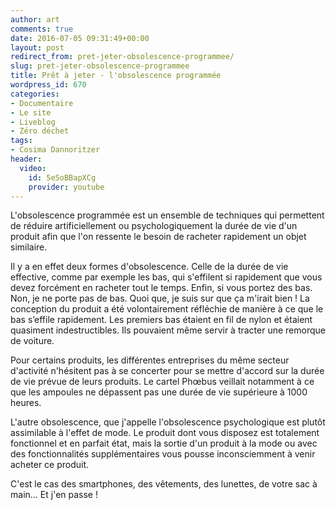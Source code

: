 ```yaml
---
author: art
comments: true
date: 2016-07-05 09:31:49+00:00
layout: post
redirect_from: pret-jeter-obsolescence-programmee/
slug: pret-jeter-obsolescence-programmee
title: Prêt à jeter - l'obsolescence programmée
wordpress_id: 670
categories:
- Documentaire
- Le site
- Liveblog
- Zéro déchet
tags:
- Cosima Dannoritzer
header:
  video:
    id: 5eSoBBapXCg
    provider: youtube
---
```


L'obsolescence programmée est un ensemble de techniques qui permettent de réduire artificiellement ou psychologiquement la durée de vie d'un produit afin que l'on ressente le besoin de racheter rapidement un objet similaire.

Il y a en effet deux formes d'obsolescence. Celle de la durée de vie effective, comme par exemple les bas, qui s'effilent si rapidement que vous devez forcément en racheter tout le temps. Enfin, si vous portez des bas. Non, je ne porte pas de bas. Quoi que, je suis sur que ça m'irait bien ! La conception du produit a été volontairement réfléchie de manière à ce que le bas s’effile rapidement. Les premiers bas étaient en fil de nylon et étaient quasiment indestructibles. Ils pouvaient même servir à tracter une remorque de voiture.

Pour certains produits, les différentes entreprises du même secteur d'activité n'hésitent pas à se concerter pour se mettre d'accord sur la durée de vie prévue de leurs produits. Le cartel Phœbus veillait notamment à ce que les ampoules ne dépassent pas une durée de vie supérieure à 1000 heures.

L'autre obsolescence, que j'appelle l'obsolescence psychologique est plutôt assimilable à l'effet de mode. Le produit dont vous disposez est totalement fonctionnel et en parfait état, mais la sortie d'un produit à la mode ou avec des fonctionnalités supplémentaires vous pousse inconsciemment à venir acheter ce produit.

C'est le cas des smartphones, des vêtements, des lunettes, de votre sac à main... Et j'en passe !
